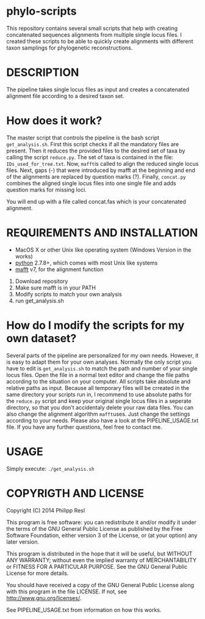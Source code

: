 phylo-scripts
=========

This repository contains several small scripts that help with creating concatenated sequences alignments from multiple single locus files.
I created these scripts to be able to quickly create alignments with different taxon samplings for phylogenetic reconstructions.


DESCRIPTION
===========

The pipeline takes single locus files as input and creates a concatenated alignment file according to a desired taxon set.


How does it work?
================

The master script that controls the pipeline is the bash script `get_analysis.sh`. First this script checks if all the mandatory files are present. Then it reduces the provided files to the desired set of taxa by calling the script `reduce.py`. The set of taxa is contained in the file: `IDs_used_for_tree.txt`. Now, `mafft`is called to align the reduced single locus files. Next, gaps (-) that were introduced by mafft at the beginning and end of the alignments are replaced by question marks (?). Finally, 
`concat.py` combines the aligned single locus files into one single file and adds question marks for missing loci.

You will end up with a file called concat.fas which is your concatenated alignment.


REQUIREMENTS AND INSTALLATION
============

- MacOS X or other Unix like operating system (Windows Version in the works)
- [python](www.python.org) 2.7.8+, which comes with most Unix like systems
- [mafft](http://mafft.cbrc.jp/alignment/software/) v7, for the alignment function


1. Download repository
2. Make sure mafft is in your PATH
3. Modify scripts to match your own analysis
4. run get_analysis.sh


How do I modify the scripts for my own dataset?
========
Several parts of the pipeline are personalized for my own needs. However, it is easy to adapt them for your own analyses.
Normally the only script you have to edit is `get_analysis.sh` to match the path and number of your single locus files. Open the file in a normal text editor and change the file paths according to the situation on your computer. 
All scripts take absolute and relative paths as input. Because all temporary files will be crreated in the same directory your scripts run in, I recommend to use absolute paths for the `reduce.py` script and keep your original single locus files in a seperate directory, so that you don't accidentaly delete your raw data files. You can also change the alignment algorithm `mafft`uses. Just change the settings according to your needs.
Please also have a look at the PIPELINE_USAGE.txt file. If you have any further questions, feel free to contact me.

USAGE
=======
Simply execute:
`./get_analysis.sh`



COPYRIGTH AND LICENSE
=====================

Copyright (C) 2014 Philipp Resl

This program is free software: you can redistribute it and/or modify it under the terms of the GNU General Public License as published by the Free Software Foundation, either version 3 of the License, or (at your option) any later version.

This program is distributed in the hope that it will be useful, but WITHOUT ANY WARRANTY; without even the implied warranty of MERCHANTABILITY or FITNESS FOR A PARTICULAR PURPOSE. See the GNU General Public License for more details.

You should have received a copy of the GNU General Public License along with this program in the file LICENSE. If not, see http://www.gnu.org/licenses/.




See PIPELINE_USAGE.txt from information on how this works.
